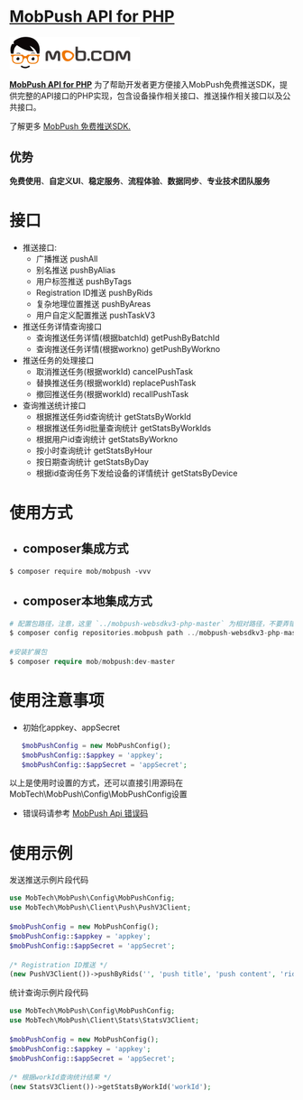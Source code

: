 # [MobPush API for PHP](https://www.mob.com/wiki/detailed/?wiki=MobPushRestAPIfenlei1333&id=136)

![image](https://github.com/MOBX/MOB-SMS-WEBAPI/blob/master/doc/images/logo.png)

**[MobPush API for PHP](https://www.mob.com/wiki/detailed/?wiki=MobPushRestAPIfenlei1333&id=136)** 
为了帮助开发者更方便接入MobPush免费推送SDK，提供完整的API接口的PHP实现，包含设备操作相关接口、推送操作相关接口以及公共接口。

了解更多 [MobPush 免费推送SDK.](https://www.mob.com/mobService/mobpush)


## 优势

**免费使用**、**自定义UI**、**稳定服务**、**流程体验**、**数据同步**、**专业技术团队服务**

# 接口
* 推送接口:
	* 广播推送 pushAll
    * 别名推送 pushByAlias
    * 用户标签推送 pushByTags
    * Registration ID推送 pushByRids
    * 复杂地理位置推送 pushByAreas
    * 用户自定义配置推送 pushTaskV3         
* 推送任务详情查询接口
	* 查询推送任务详情(根据batchId) getPushByBatchId
	* 查询推送任务详情(根据workno) getPushByWorkno
* 推送任务的处理接口
    * 取消推送任务(根据workId) cancelPushTask
    * 替换推送任务(根据workId) replacePushTask
    * 撤回推送任务(根据workId) recallPushTask
* 查询推送统计接口
    * 根据推送任务id查询统计 getStatsByWorkId
    * 根据推送任务id批量查询统计 getStatsByWorkIds
    * 根据用户id查询统计 getStatsByWorkno
    * 按小时查询统计 getStatsByHour
    * 按日期查询统计 getStatsByDay
    * 根据id查询任务下发给设备的详情统计 getStatsByDevice
       

# 使用方式

* ## composer集成方式

```shell
$ composer require mob/mobpush -vvv
```

* ## composer本地集成方式

```php
# 配置包路径，注意，这里 `../mobpush-websdkv3-php-master` 为相对路径，不要弄错了
$ composer config repositories.mobpush path ../mobpush-websdkv3-php-master    

#安装扩展包
$ composer require mob/mobpush:dev-master
```
 
# 使用注意事项
* 初始化appkey、appSecret

```php
   $mobPushConfig = new MobPushConfig();
   $mobPushConfig::$appkey = 'appkey';
   $mobPushConfig::$appSecret = 'appSecret';
```
以上是使用时设置的方式，还可以直接引用源码在MobTech\MobPush\Config\MobPushConfig设置

* 错误码请参考 
  [MobPush Api 错误码](http://wiki.mob.com/mobpush-rest-api-接口文档/#map-6)

# 使用示例 

发送推送示例片段代码

```php
use MobTech\MobPush\Config\MobPushConfig;
use MobTech\MobPush\Client\Push\PushV3Client;

$mobPushConfig = new MobPushConfig();
$mobPushConfig::$appkey = 'appkey';
$mobPushConfig::$appSecret = 'appSecret';

/* Registration ID推送 */
(new PushV3Client())->pushByRids('', 'push title', 'push content', 'rids');
```

统计查询示例片段代码

```php
use MobTech\MobPush\Config\MobPushConfig;
use MobTech\MobPush\Client\Stats\StatsV3Client;

$mobPushConfig = new MobPushConfig();
$mobPushConfig::$appkey = 'appkey';
$mobPushConfig::$appSecret = 'appSecret';

/* 根据workId查询统计结果 */ 
(new StatsV3Client())->getStatsByWorkId('workId');
```